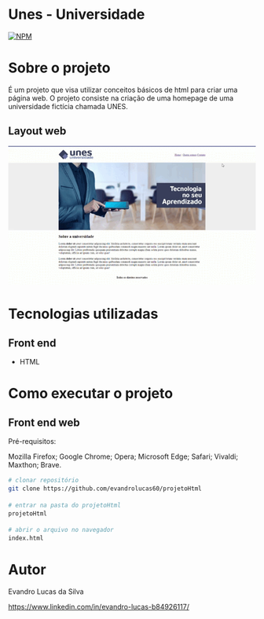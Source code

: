 # Unes - Universidade 
[![NPM](https://img.shields.io/npm/l/react)](https://github.com/evandrolucas60) 

# Sobre o projeto

É um projeto que visa utilizar conceitos básicos de html para criar uma página web. O projeto consiste na criação de uma homepage de uma universidade fictícia chamada UNES.

## Layout web
![Mobile 1](https://github.com/evandrolucas60/projetoHtml/blob/main/img/ProjetoHtml.gif)

# Tecnologias utilizadas

## Front end
- HTML 


# Como executar o projeto

## Front end web
Pré-requisitos:

Mozilla Firefox;
Google Chrome;
Opera;
Microsoft Edge;
Safari;
Vivaldi;
Maxthon;
Brave.

```bash
# clonar repositório
git clone https://github.com/evandrolucas60/projetoHtml

# entrar na pasta do projetoHtml
projetoHtml

# abrir o arquivo no navegador
index.html 
```

# Autor

Evandro Lucas da Silva

https://www.linkedin.com/in/evandro-lucas-b84926117/
